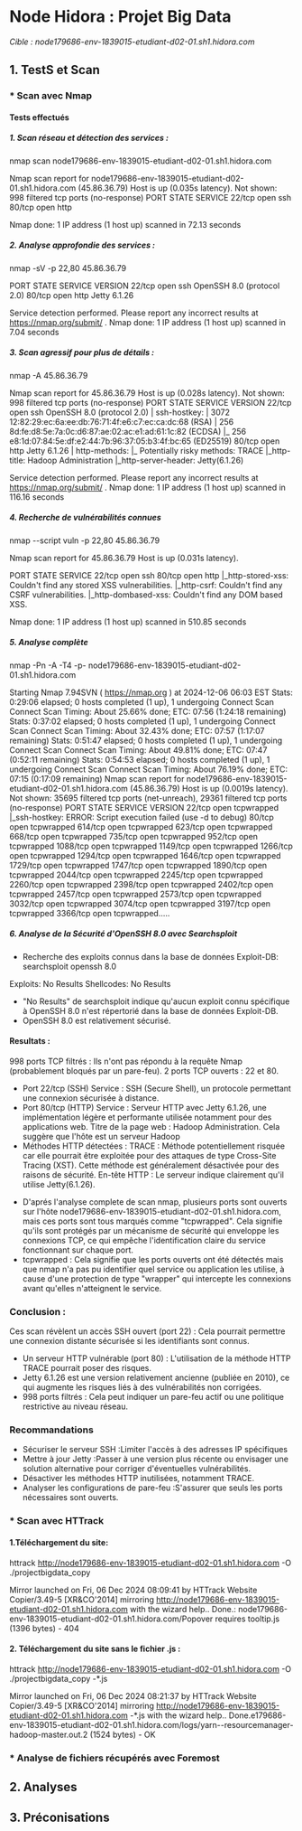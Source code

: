 
# Node Hidora : Projet Big Data

*Cible : node179686-env-1839015-etudiant-d02-01.sh1.hidora.com*

## 1. TestS et Scan

###  * Scan avec Nmap
#### Tests effectués
##### 1. Scan réseau et détection des services :
nmap scan  node179686-env-1839015-etudiant-d02-01.sh1.hidora.com 

Nmap scan report for node179686-env-1839015-etudiant-d02-01.sh1.hidora.com (45.86.36.79)
Host is up (0.035s latency).
Not shown: 998 filtered tcp ports (no-response)
PORT   STATE SERVICE
22/tcp open  ssh
80/tcp open  http

Nmap done: 1 IP address (1 host up) scanned in 72.13 seconds

##### 2. Analyse approfondie des services :
nmap -sV -p 22,80 45.86.36.79


PORT   STATE SERVICE VERSION
22/tcp open  ssh     OpenSSH 8.0 (protocol 2.0)
80/tcp open  http    Jetty 6.1.26

Service detection performed. Please report any incorrect results at https://nmap.org/submit/ .
Nmap done: 1 IP address (1 host up) scanned in 7.04 seconds


##### 3. Scan agressif pour plus de détails :
nmap -A 45.86.36.79

Nmap scan report for 45.86.36.79
Host is up (0.028s latency).
Not shown: 998 filtered tcp ports (no-response)
PORT   STATE SERVICE VERSION
22/tcp open  ssh     OpenSSH 8.0 (protocol 2.0)
| ssh-hostkey: 
|   3072 12:82:29:ec:6a:ee:db:76:71:4f:e6:c7:ec:ca:dc:68 (RSA)
|   256 8d:fe:d8:5e:7a:0c:d6:87:ae:02:ac:e1:ad:61:1c:82 (ECDSA)
|_  256 e8:1d:07:84:5e:df:e2:44:7b:96:37:05:b3:4f:bc:65 (ED25519)
80/tcp open  http    Jetty 6.1.26
| http-methods: 
|_  Potentially risky methods: TRACE
|_http-title: Hadoop Administration
|_http-server-header: Jetty(6.1.26)

Service detection performed. Please report any incorrect results at https://nmap.org/submit/ .
Nmap done: 1 IP address (1 host up) scanned in 116.16 seconds

##### 4. Recherche de vulnérabilités connues

nmap --script vuln -p 22,80 45.86.36.79

Nmap scan report for 45.86.36.79
Host is up (0.031s latency).

PORT   STATE SERVICE
22/tcp open  ssh
80/tcp open  http
|_http-stored-xss: Couldn't find any stored XSS vulnerabilities.
|_http-csrf: Couldn't find any CSRF vulnerabilities.
|_http-dombased-xss: Couldn't find any DOM based XSS.

Nmap done: 1 IP address (1 host up) scanned in 510.85 seconds

##### 5. Analyse complète 
nmap -Pn -A -T4 -p- node179686-env-1839015-etudiant-d02-01.sh1.hidora.com

Starting Nmap 7.94SVN ( https://nmap.org ) at 2024-12-06 06:03 EST
Stats: 0:29:06 elapsed; 0 hosts completed (1 up), 1 undergoing Connect Scan
Connect Scan Timing: About 25.66% done; ETC: 07:56 (1:24:18 remaining)
Stats: 0:37:02 elapsed; 0 hosts completed (1 up), 1 undergoing Connect Scan
Connect Scan Timing: About 32.43% done; ETC: 07:57 (1:17:07 remaining)
Stats: 0:51:47 elapsed; 0 hosts completed (1 up), 1 undergoing Connect Scan
Connect Scan Timing: About 49.81% done; ETC: 07:47 (0:52:11 remaining)
Stats: 0:54:53 elapsed; 0 hosts completed (1 up), 1 undergoing Connect Scan
Connect Scan Timing: About 76.19% done; ETC: 07:15 (0:17:09 remaining)
Nmap scan report for node179686-env-1839015-etudiant-d02-01.sh1.hidora.com (45.86.36.79)
Host is up (0.0019s latency).
Not shown: 35695 filtered tcp ports (net-unreach), 29361 filtered tcp ports (no-response)
PORT      STATE SERVICE    VERSION
22/tcp    open  tcpwrapped
|_ssh-hostkey: ERROR: Script execution failed (use -d to debug)
80/tcp    open  tcpwrapped
614/tcp   open  tcpwrapped
623/tcp   open  tcpwrapped
668/tcp   open  tcpwrapped
735/tcp   open  tcpwrapped
952/tcp   open  tcpwrapped
1088/tcp  open  tcpwrapped
1149/tcp  open  tcpwrapped
1266/tcp  open  tcpwrapped
1294/tcp  open  tcpwrapped
1646/tcp  open  tcpwrapped
1729/tcp  open  tcpwrapped
1747/tcp  open  tcpwrapped
1890/tcp  open  tcpwrapped
2044/tcp  open  tcpwrapped
2245/tcp  open  tcpwrapped
2260/tcp  open  tcpwrapped
2398/tcp  open  tcpwrapped
2402/tcp  open  tcpwrapped
2457/tcp  open  tcpwrapped
2573/tcp  open  tcpwrapped
3032/tcp  open  tcpwrapped
3074/tcp  open  tcpwrapped
3197/tcp  open  tcpwrapped
3366/tcp  open  tcpwrapped.....

##### 6. Analyse de la Sécurité d'OpenSSH 8.0 avec Searchsploit
- Recherche des exploits connus dans la base de données Exploit-DB: searchsploit openssh 8.0

Exploits: No Results
Shellcodes: No Results


- "No Results" de searchsploit indique qu'aucun exploit connu spécifique à OpenSSH 8.0 n'est répertorié dans la base de données Exploit-DB.
- OpenSSH 8.0 est relativement sécurisé.


#### Resultats :
998 ports TCP filtrés : Ils n'ont pas répondu à la requête Nmap (probablement bloqués par un pare-feu).
2 ports TCP ouverts : 22 et 80.

* Port 22/tcp (SSH)
Service : SSH (Secure Shell), un protocole permettant une connexion sécurisée à distance.
* Port 80/tcp (HTTP)
Service : Serveur HTTP avec Jetty 6.1.26, une implémentation légère et performante utilisée notamment pour des applications web.
Titre de la page web : Hadoop Administration. Cela suggère que l'hôte est un serveur Hadoop 
* Méthodes HTTP détectées :
TRACE : Méthode potentiellement risquée car elle pourrait être exploitée pour des attaques de type Cross-Site Tracing (XST). Cette méthode est généralement désactivée pour des raisons de sécurité.
En-tête HTTP : Le serveur indique clairement qu'il utilise Jetty(6.1.26).

-  D'aprés l'analyse complete de scan nmap, plusieurs ports sont ouverts sur l'hôte node179686-env-1839015-etudiant-d02-01.sh1.hidora.com, mais ces ports sont tous marqués comme "tcpwrapped". Cela signifie qu'ils sont protégés par un mécanisme de sécurité qui enveloppe les connexions TCP, ce qui empêche l'identification claire du service fonctionnant sur chaque port.
- tcpwrapped : Cela signifie que les ports ouverts ont été détectés mais que nmap n'a pas pu identifier quel service ou application les utilise, à cause d'une protection de type "wrapper" qui intercepte les connexions avant qu'elles n'atteignent le service.

### Conclusion :
Ces scan révèlent un accès SSH ouvert (port 22) : Cela pourrait permettre une connexion distante sécurisée si les identifiants sont connus.
- Un serveur HTTP vulnérable (port 80) : L'utilisation de la méthode HTTP TRACE pourrait poser des risques.
- Jetty 6.1.26 est une version relativement ancienne (publiée en 2010), ce qui augmente les risques liés à des vulnérabilités non corrigées.
- 998 ports filtrés : Cela peut indiquer un pare-feu actif ou une politique restrictive au niveau réseau.

### Recommandations
- Sécuriser le serveur SSH :Limiter l'accès à des adresses IP spécifiques
- Mettre à jour Jetty :Passer à une version plus récente ou envisager une solution alternative pour corriger d'éventuelles vulnérabilités.
- Désactiver les méthodes HTTP inutilisées, notamment TRACE.
- Analyser les configurations de pare-feu :S'assurer que seuls les ports nécessaires sont ouverts.




### * Scan avec HTTrack
#### 1.Téléchargement du site:
httrack http://node179686-env-1839015-etudiant-d02-01.sh1.hidora.com -O ./projectbigdata_copy

Mirror launched on Fri, 06 Dec 2024 08:09:41 by HTTrack Website Copier/3.49-5 [XR&CO'2014]
mirroring http://node179686-env-1839015-etudiant-d02-01.sh1.hidora.com with the wizard help..
Done.: node179686-env-1839015-etudiant-d02-01.sh1.hidora.com/Popover requires tooltip.js (1396 bytes) - 404

#### 2. Téléchargement du site sans le fichier .js :
httrack http://node179686-env-1839015-etudiant-d02-01.sh1.hidora.com -O ./projectbigdata_copy  -*.js

Mirror launched on Fri, 06 Dec 2024 08:21:37 by HTTrack Website Copier/3.49-5 [XR&CO'2014]
mirroring http://node179686-env-1839015-etudiant-d02-01.sh1.hidora.com -*.js with the wizard help..
Done.e179686-env-1839015-etudiant-d02-01.sh1.hidora.com/logs/yarn--resourcemanager-hadoop-master.out.2 (1524 bytes) - OK


### * Analyse de fichiers récupérés avec Foremost



## 2. Analyses


## 3. Préconisations 